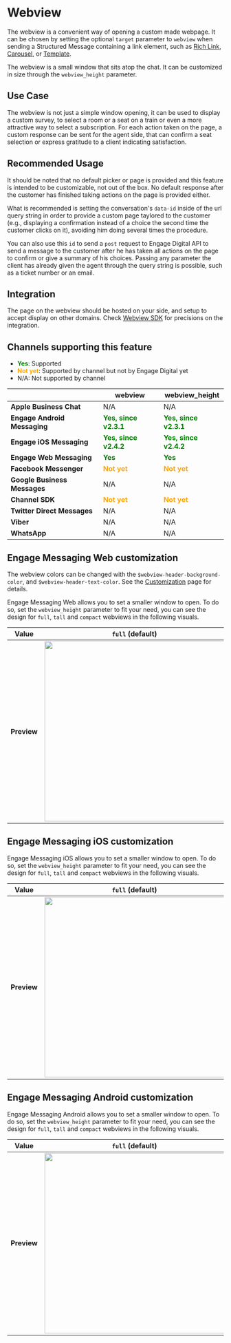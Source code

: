 # Webview

The webview is a convenient way of opening a custom made webpage. It can be chosen by setting the optional `target` parameter to `webview` when sending a Structured Message containing a link element, such as [Rich Link](../rich-link), [Carousel](../carousel), or [Template](../template).

The webview is a small window that sits atop the chat. It can be customized in size through the `webview_height` parameter.

## Use Case

The webview is not just a simple window opening, it can be used to display a custom survey, to select a room or a seat on a train or even a more attractive way to select a subscription. For each action taken on the page, a custom response can be sent for the agent side, that can confirm a seat selection or express gratitude to a client indicating satisfaction.

## Recommended Usage

It should be noted that no default picker or page is provided and this feature is intended to be customizable, not out of the box. No default response after the customer has finished taking actions on the page is provided either.

What is recommended is setting the conversation's `data-id` inside of the url query string in order to provide a custom page taylored to the customer (e.g., displaying a confirmation instead of a choice the second time the customer clicks on it), avoiding him doing several times the procedure.

You can also use this `id` to send a `post` request to Engage Digital API to send a message to the customer after he has taken all actions on the page to confirm or give a summary of his choices. Passing any parameter the client has already given the agent through the query string is possible, such as a ticket number or an email.

## Integration

The page on the webview should be hosted on your side, and setup to accept display on other domains. Check [Webview SDK](../../structured-messages/webview-sdk) for precisions on the integration.

## Channels supporting this feature

* **<span style="color:green">Yes</span>**: Supported
* **<span style="color:orange">Not yet</span>**: Supported by channel but not by Engage Digital yet
* N/A: Not supported by channel

| | **webview** | **webview_height** |
|-|-|-|
| **Apple Business Chat** | N/A | N/A |
| **Engage Android Messaging** | **<span style="color:green">Yes, since v2.3.1</span>** | **<span style="color:green">Yes, since v2.3.1</span>** |
| **Engage iOS Messaging** | **<span style="color:green">Yes, since v2.4.2</span>** | **<span style="color:green">Yes, since v2.4.2</span>** |
| **Engage Web Messaging** | **<span style="color:green">Yes</span>** | **<span style="color:green">Yes</span>** |
| **Facebook Messenger** | **<span style="color:orange">Not yet</span>** | **<span style="color:orange">Not yet</span>** |
| **Google Business Messages** | N/A | N/A |
| **Channel SDK** | **<span style="color:orange">Not yet</span>** | **<span style="color:orange">Not yet</span>** |
| **Twitter Direct Messages** | N/A | N/A |
| **Viber** | N/A | N/A |
| **WhatsApp** | N/A | N/A |

## Engage Messaging Web customization

The webview colors can be changed with the `$webview-header-background-color`, and `$webview-header-text-color`. See the [Customization](../../web-messaging/customization) page for details.

Engage Messaging Web allows you to set a smaller window to open. To do so, set the `webview_height` parameter to fit your need, you can see the design for `full`, `tall` and `compact` webviews in the following visuals.

| **Value** | **`full` (default)** | **`tall`** | **`compact`** |
|-|-|-|-|
| **Preview** | <img class="img-fluid" width="419" src="../../../img/web-messaging-webview-portrait.png"> | <img class="img-fluid" width="419" src="../../../img/web-messaging-webview-tall.png"> | <img class="img-fluid" width="419" src="../../../img/web-messaging-webview-compact.png"> |

## Engage Messaging iOS customization

Engage Messaging iOS allows you to set a smaller window to open. To do so, set the `webview_height` parameter to fit your need, you can see the design for `full`, `tall` and `compact` webviews in the following visuals.

| **Value** | **`full` (default)** | **`tall`** | **`compact`** |
|-|-|-|-|
| **Preview** | <img class="img-fluid" width="419" src="../../../img/ios-messaging-webview-full.jpg"> | <img class="img-fluid" width="419" src="../../../img/ios-messaging-webview-tall.jpg"> | <img class="img-fluid" width="419" src="../../../img/ios-messaging-webview-compact.jpg"> |

## Engage Messaging Android customization

Engage Messaging Android allows you to set a smaller window to open. To do so, set the `webview_height` parameter to fit your need, you can see the design for `full`, `tall` and `compact` webviews in the following visuals.

| **Value** | **`full` (default)** | **`tall`** | **`compact`** |
|-|-|-|-|
| **Preview** | <img class="img-fluid" width="419" src="../../../img/android-messaging-webview-full.jpg"> | <img class="img-fluid" width="419" src="../../../img/android-messaging-webview-tall.jpg"> | <img class="img-fluid" width="419" src="../../../img/android-messaging-webview-compact.jpg"> |
